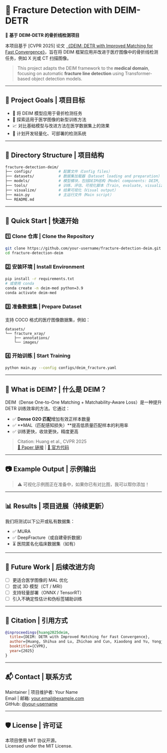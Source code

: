 # 🦴 Fracture Detection with DEIM-DETR  
🩻 **基于 DEIM-DETR 的骨折线检测项目**

本项目基于 [CVPR 2025] 论文 [《DEIM: DETR with Improved Matching for Fast Convergence》](https://www.shihuahuang.cn/DEIM/)，旨在将 DEIM 框架应用并改进于医疗图像中的骨折线检测任务，例如 X 光或 CT 扫描图像。

> This project adapts the DEIM framework to the **medical domain**, focusing on automatic **fracture line detection** using Transformer-based object detection models.

---

## 🎯 Project Goals | 项目目标

- 🔬 将 DEIM 模型应用于骨折检测任务  
- 🧠 探索适用于医学图像的新型训练方法  
- 📈 对比基础模型与改进方法在医学数据集上的效果  
- 🧪 计划开发轻量化、可部署的检测系统

---

## 📁 Directory Structure | 项目结构

```bash
fracture-detection-deim/
├── configs/            # 配置文件（Config files）
├── datasets/           # 数据集加载器（Dataset loading and preparation）
├── models/             # 模型模块，包括DEIM结构（Model components: DEIM, MAL...）
├── tools/              # 训练、评估、可视化脚本（Train, evaluate, visualize）
├── visualize/          # 结果可视化（Visual output）
├── main.py             # 主运行文件（Main script）
└── README.md
```

---

## 🚀 Quick Start | 快速开始

### 1️⃣ Clone 仓库 | Clone the Repository

```bash
git clone https://github.com/your-username/fracture-detection-deim.git
cd fracture-detection-deim
```

### 2️⃣ 安装环境 | Install Environment

```bash
pip install -r requirements.txt
# 或使用 conda
conda create -n deim-med python=3.9
conda activate deim-med
```

### 3️⃣ 准备数据集 | Prepare Dataset

支持 COCO 格式的医疗图像数据集，例如：

```
datasets/
└── fracture_xray/
    ├── annotations/
    └── images/
```

### 4️⃣ 开始训练 | Start Training

```bash
python main.py --config configs/deim_fracture.yaml
```

---

## 🧠 What is DEIM? | 什么是 DEIM？

DEIM（Dense One-to-One Matching + Matchability-Aware Loss）是一种提升 DETR 训练效率的方法。它通过：

- ✅ **Dense O2O 匹配**增加有效正样本数量
- ✅ **MAL（匹配感知损失）**提高低质量匹配样本的利用率
- ✅ 训练更快，收敛更快，精度更高

> Citation: Huang et al., CVPR 2025  
> [📄 Paper 链接](https://www.shihuahuang.cn/DEIM/) | [🔗 官方代码](https://github.com/IDEA-Research/DEIM)

---

## 📷 Example Output | 示例输出

> ⚠️ 可视化示例图正在准备中，如果你已有对比图，我可以帮你添加！

---

## 📊 Results | 项目进展（持续更新）

我们将测试以下公开或私有数据集：

- ✅ MURA
- ✅ DeepFracture（或自建骨折数据）
- ⏳ 医院匿名化临床数据集（如有）

---

## 🔬 Future Work | 后续改进方向

- [ ] 更适合医学图像的 MAL 优化
- [ ] 尝试 3D 模型（CT / MRI）
- [ ] 支持轻量部署（ONNX / TensorRT）
- [ ] 引入不确定性估计和伪标签辅助训练

---

## 📌 Citation | 引用方式

```bibtex
@inproceedings{huang2025deim,
  title={DEIM: DETR with Improved Matching for Fast Convergence},
  author={Huang, Shihua and Lu, Zhichao and Cun, Xiaodong and Yu, Yongjun and Zhou, Xiao and Shen, Xi},
  booktitle={CVPR},
  year={2025}
}
```

---

## 📬 Contact | 联系方式

Maintainer | 项目维护者: Your Name  
Email | 邮箱: your.email@example.com  
GitHub: [@your-username](https://github.com/your-username)

---

## 🛡 License | 许可证

本项目使用 MIT 协议开源。  
Licensed under the MIT License.
